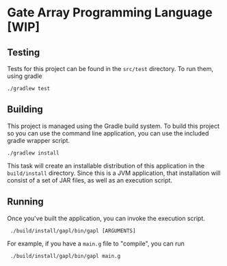 # Gate Array Programming Language [WIP]

## Testing

Tests for this project can be found in the `src/test` directory.
To run them, using gradle

```text
./gradlew test
```

## Building

This project is managed using the Gradle build system.
To build this project so you can use the command line application, you can use the included gradle wrapper script.

```text
./gradlew install
```

This task will create an installable distribution of this application in the `build/install` directory.
Since this is a JVM application, that installation will consist of a set of JAR files, as well as an execution script.

## Running

Once you've built the application, you can invoke the execution script.

```text
 ./build/install/gapl/bin/gapl [ARGUMENTS]
```

For example, if you have a `main.g` file to "compile", you can run
```text
 ./build/install/gapl/bin/gapl main.g
```
